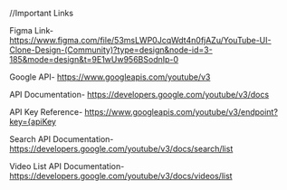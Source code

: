 //Important Links

Figma Link- https://www.figma.com/file/53msLWP0JcqWdt4n0fjAZu/YouTube-UI-Clone-Design-(Community)?type=design&node-id=3-185&mode=design&t=9E1wUw956BSodnIp-0

Google API- https://www.googleapis.com/youtube/v3

API Documentation- https://developers.google.com/youtube/v3/docs

API Key Reference- https://www.googleapis.com/youtube/v3/endpoint?key={apiKey

Search API Documentation- https://developers.google.com/youtube/v3/docs/search/list

Video List API Documentation- https://developers.google.com/youtube/v3/docs/videos/list